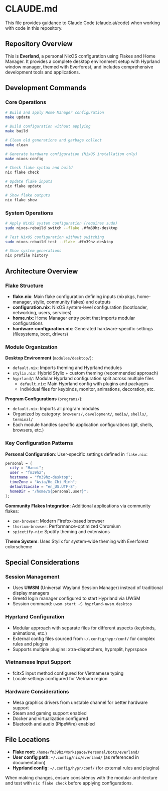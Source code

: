 # CLAUDE.md

This file provides guidance to Claude Code (claude.ai/code) when working with code in this repository.

## Repository Overview

This is **Everland**, a personal NixOS configuration using Flakes and Home Manager. It provides a complete desktop environment setup with Hyprland window manager, themed with Everforest, and includes comprehensive development tools and applications.

## Development Commands

### Core Operations
```bash
# Build and apply Home Manager configuration
make update

# Build configuration without applying
make build

# Clean old generations and garbage collect
make clean

# Generate hardware configuration (NixOS installation only)
make nixos-config

# Check flake syntax and build
nix flake check

# Update flake inputs
nix flake update

# Show flake outputs
nix flake show
```

### System Operations
```bash
# Apply NixOS system configuration (requires sudo)
sudo nixos-rebuild switch --flake .#fm39hz-desktop

# Test NixOS configuration without switching
sudo nixos-rebuild test --flake .#fm39hz-desktop

# Show system generations
nix profile history
```

## Architecture Overview

### Flake Structure
- **flake.nix**: Main flake configuration defining inputs (nixpkgs, home-manager, stylix, community flakes) and outputs
- **configuration.nix**: NixOS system-level configuration (bootloader, networking, users, services)
- **home.nix**: Home Manager entry point that imports modular configurations
- **hardware-configuration.nix**: Generated hardware-specific settings (filesystems, boot, drivers)

### Module Organization

**Desktop Environment** (`modules/desktop/`):
- `default.nix`: Imports theming and Hyprland modules
- `stylix.nix`: Hybrid Stylix + custom theming (recommended approach)
- `hyprland/`: Modular Hyprland configuration split across multiple files
  - `default.nix`: Main Hyprland config with plugins and packages
  - Individual files for keybinds, monitor, animations, decoration, etc.

**Program Configurations** (`programs/`):
- `default.nix`: Imports all program modules
- Organized by category: `browsers/`, `development/`, `media/`, `shells/`, `terminal/`
- Each module handles specific application configurations (git, shells, browsers, etc.)

### Key Configuration Patterns

**Personal Configuration**: User-specific settings defined in `flake.nix`:
```nix
personal = {
  city = "Hanoi";
  user = "fm39hz"; 
  hostname = "fm39hz-desktop";
  timeZone = "Asia/Ho_Chi_Minh";
  defaultLocale = "en_US.UTF-8";
  homeDir = "/home/${personal.user}";
};
```

**Community Flakes Integration**: Additional applications via community flakes:
- `zen-browser`: Modern Firefox-based browser
- `thorium-browser`: Performance-optimized Chromium
- `spicetify-nix`: Spotify theming and extensions

**Theme System**: Uses Stylix for system-wide theming with Everforest colorscheme

## Special Considerations

### Session Management
- Uses **UWSM** (Universal Wayland Session Manager) instead of traditional display managers
- Greetd login manager configured to start Hyprland via UWSM
- Session command: `uwsm start -S hyprland-uwsm.desktop`

### Hyprland Configuration
- Modular approach with separate files for different aspects (keybinds, animations, etc.)
- External config files sourced from `~/.config/hypr/conf/` for complex rules and plugins
- Supports multiple plugins: xtra-dispatchers, hyprsplit, hyprspace

### Vietnamese Input Support
- fcitx5 input method configured for Vietnamese typing
- Locale settings configured for Vietnam region

### Hardware Considerations
- Mesa graphics drivers from unstable channel for better hardware support
- Steam and gaming support enabled
- Docker and virtualization configured
- Bluetooth and audio (PipeWire) enabled

## File Locations

- **Flake root**: `/home/fm39hz/Workspace/Personal/Dots/everland/`
- **User config path**: `~/.config/nix/everland/` (as referenced in documentation)
- **Hyprland config**: `~/.config/hypr/conf/` (for external rules and plugins)

When making changes, ensure consistency with the modular architecture and test with `nix flake check` before applying configurations.